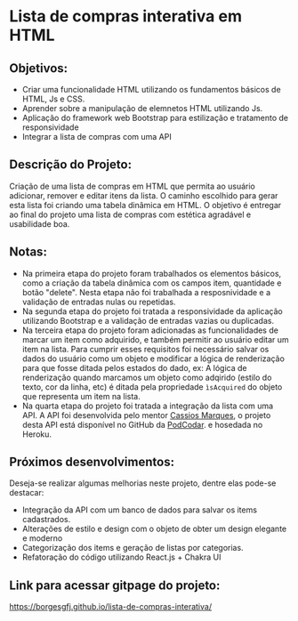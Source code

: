 # Lista de compras interativa em HTML

## Objetivos:

- Criar uma funcionalidade HTML utilizando os fundamentos básicos de HTML, Js e CSS.
- Aprender sobre a manipulação de elemnetos HTML utilizando Js.
- Aplicação do framework web Bootstrap para estilização e tratamento de responsividade
- Integrar a lista de compras com uma API

## Descrição do Projeto:

Criação de uma lista de compras em HTML que permita ao usuário adicionar, remover e editar itens da
lista. O caminho escolhido para gerar esta lista foi criando uma tabela dinâmica em HTML.
O objetivo é entregar ao final do projeto uma lista de compras com estética agradável e usabilidade boa.

## Notas:

 - Na primeira etapa do projeto foram trabalhados os elementos básicos, como a criação da tabela dinâmica com os campos item, quantidade e botão "delete".
   Nesta etapa não foi trabalhada a resposnividade e a validação de entradas nulas ou repetidas.
 - Na segunda etapa do projeto foi tratada a responsividade da aplicação utilizando Bootstrap e a validação de entradas vazias ou duplicadas.
 - Na terceira etapa do projeto foram adicionadas as funcionalidades de marcar um item como adquirido, e também permitir ao usuário editar um item na lista. Para     cumprir esses requisitos foi necessário salvar os dados do usuário como um objeto e modificar a lógica de renderização para que fosse ditada pelos estados do       dado, ex: A lógica de renderização quando marcamos um objeto como adqirido (estilo do texto, cor da linha, etc) é ditada pela propriedade `ìsAcquired` do objeto     que representa um item na lista.
 - Na quarta etapa do projeto foi tratada a integração da lista com uma API. A API foi desenvolvida pelo mentor [Cassios Marques](https://github.com/cassios),
   o projeto desta API está disponível no GitHub da [PodCodar](https://github.com/podcodar/shop-list-backend).
    e hosedada no Heroku.
## Próximos desenvolvimentos: 
Deseja-se realizar algumas melhorias neste projeto, dentre elas pode-se destacar:
 - Integração da API com um banco de dados para salvar os items cadastrados.
 - Alterações de estilo e design com o objeto de obter um design elegante e moderno
 - Categorização dos items e geração de listas por categorias.
 - Refatoração do código utilizando React.js + Chakra UI

## Link para acessar gitpage do projeto:

https://borgesgfj.github.io/lista-de-compras-interativa/
